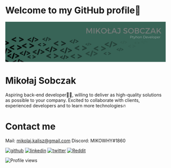 # Welcome to my GitHub profile👋
![](https://raw.githubusercontent.com/mikowhyHUB/mikowhyHUB/main/banner.png)

# Mikołaj Sobczak

Aspiring back-end developer🧑‍💻, willing to deliver as high-quality solutions as possible to your company. Excited to collaborate with clients, experienced developers and to learn more technologies🔥

# Contact me
Mail: mikolaj.kalisz@gmail.com
Discord: MIKOWHY#1860

[<img src='https://cdn.jsdelivr.net/npm/simple-icons@3.0.1/icons/github.svg' alt='github' height='40'>](https://github.com/mikowhyHUB)  [<img src='https://cdn.jsdelivr.net/npm/simple-icons@3.0.1/icons/linkedin.svg' alt='linkedin' height='40'>](https://www.linkedin.com/in/mikobczak/) [<img src='https://cdn.jsdelivr.net/npm/simple-icons@3.0.1/icons/twitter.svg' alt='twitter' height='40'>](https://twitter.com/_mikowhy)  [<img src='https://cdn.jsdelivr.net/npm/simple-icons@3.0.1/icons/reddit.svg' alt='Reddit' height='40'>](https://www.reddit.com/user/_mikowhy)  

![Profile views](https://gpvc.arturio.dev/mikowhyHUB)  
